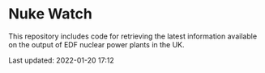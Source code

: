 # Nuke Watch

This repository includes code for retrieving the latest information available on the output of EDF nuclear power plants in the UK.

Last updated: 2022-01-20 17:12